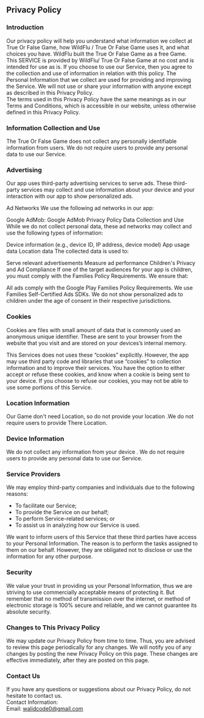 Privacy Policy  
----------------

### Introduction  
Our privacy policy will help you understand what information we collect at True Or False Game, how WildFlu / True Or False Game uses it, and what choices you have.
WildFlu built the True Or False Game as a free Game. This SERVICE is provided by WildFlu/ True Or False Game at no cost and is intended for use as is.
If you choose to use our Service, then you agree to the collection and use of information in  relation with this policy. The Personal Information that we collect are used for providing and improving the Service. We will not use or share your information with anyone except as described in this Privacy Policy.  
The terms used in this Privacy Policy have the same meanings as in our Terms and Conditions, which is accessible in our website, unless otherwise  defined in this Privacy Policy.

### Information Collection and Use  
The True Or False Game does not collect any personally identifiable information from users. We do not require users to provide any personal data to use our Service.


### Advertising
Our app uses third-party advertising services to serve ads. These third-party services may collect and use information about your device and your interaction with our app to show personalized ads.

Ad Networks
We use the following ad networks in our app:

Google AdMob: Google AdMob Privacy Policy
Data Collection and Use
While we do not collect personal data, these ad networks may collect and use the following types of information:

Device information (e.g., device ID, IP address, device model)
App usage data
Location data
The collected data is used to:

Serve relevant advertisements
Measure ad performance
Children's Privacy and Ad Compliance
If one of the target audiences for your app is children, you must comply with the Families Policy Requirements. We ensure that:

All ads comply with the Google Play Families Policy Requirements.
We use Families Self-Certified Ads SDKs.
We do not show personalized ads to children under the age of consent in their respective jurisdictions.


### Cookies  
Cookies are files with small amount of data that is commonly used an anonymous unique identifier. These are sent to your browser from the website that you visit and are stored on your devices’s internal memory.  

This Services does not uses these “cookies” explicitly. However, the app may use third party code and libraries that use “cookies” to collection information and to improve their services. You have the option  to either accept or refuse these cookies, and know when a cookie is being sent to your device. If you choose to refuse our cookies, you may not be able to use some portions of this Service.  

### Location Information  

Our Game don't need Location, so do not provide your location .We do not require users to provide There Location.

### Device Information  
We do not collect any information from your device .  We do not require users to provide any personal data to use our Service.

### Service Providers  
We may employ third-party companies and individuals due to the following reasons:  
* To facilitate our Service;
* To provide the Service on our behalf;
* To perform Service-related services; or
* To assist us in analyzing how our Service is used.  

We want to inform users of this Service that these third parties have access to your Personal Information. The reason is to perform the tasks assigned to them on our behalf. However, they are obligated not to disclose or use the information for any other purpose.  

### Security  
We value your trust in providing us your Personal Information, thus we are striving to use commercially acceptable means of protecting it. But remember that no method of transmission over  the internet, or method of electronic storage is 100% secure and reliable, and we cannot guarantee its absolute security.  


### Changes to This Privacy Policy  
We may update our Privacy Policy from time to time. Thus, you are advised to review this page periodically for any changes. We will notify you of any changes by posting the new Privacy Policy on this page. These changes are effective immediately, after they are posted on this page.  

### Contact Us  
If you have any questions or suggestions about our Privacy Policy, do not hesitate to contact us.  
Contact Information:  
Email: walidcode0@gmail.com  
